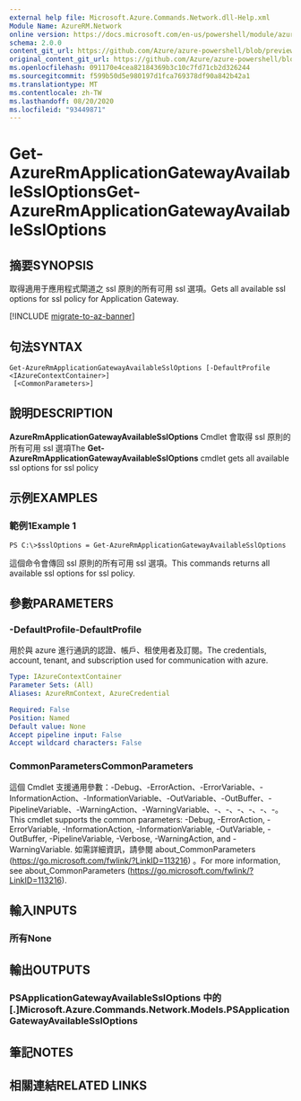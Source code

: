 ```yaml
---
external help file: Microsoft.Azure.Commands.Network.dll-Help.xml
Module Name: AzureRM.Network
online version: https://docs.microsoft.com/en-us/powershell/module/azurerm.network/get-azurermapplicationgatewayavailablessloptions
schema: 2.0.0
content_git_url: https://github.com/Azure/azure-powershell/blob/preview/src/ResourceManager/Network/Commands.Network/help/Get-AzureRmApplicationGatewayAvailableSslOptions.md
original_content_git_url: https://github.com/Azure/azure-powershell/blob/preview/src/ResourceManager/Network/Commands.Network/help/Get-AzureRmApplicationGatewayAvailableSslOptions.md
ms.openlocfilehash: 091170e4cea82184369b3c10c7fd71cb2d326244
ms.sourcegitcommit: f599b50d5e980197d1fca769378df90a842b42a1
ms.translationtype: MT
ms.contentlocale: zh-TW
ms.lasthandoff: 08/20/2020
ms.locfileid: "93449871"
---
```

# <span data-ttu-id="fd159-101">Get-AzureRmApplicationGatewayAvailableSslOptions</span><span class="sxs-lookup"><span data-stu-id="fd159-101">Get-AzureRmApplicationGatewayAvailableSslOptions</span></span>

## <span data-ttu-id="fd159-102">摘要</span><span class="sxs-lookup"><span data-stu-id="fd159-102">SYNOPSIS</span></span>
<span data-ttu-id="fd159-103">取得適用于應用程式閘道之 ssl 原則的所有可用 ssl 選項。</span><span class="sxs-lookup"><span data-stu-id="fd159-103">Gets all available ssl options for ssl policy for Application Gateway.</span></span>

[!INCLUDE [migrate-to-az-banner](../../includes/migrate-to-az-banner.md)]

## <span data-ttu-id="fd159-104">句法</span><span class="sxs-lookup"><span data-stu-id="fd159-104">SYNTAX</span></span>

```
Get-AzureRmApplicationGatewayAvailableSslOptions [-DefaultProfile <IAzureContextContainer>]
 [<CommonParameters>]
```

## <span data-ttu-id="fd159-105">說明</span><span class="sxs-lookup"><span data-stu-id="fd159-105">DESCRIPTION</span></span>
<span data-ttu-id="fd159-106">**AzureRmApplicationGatewayAvailableSslOptions** Cmdlet 會取得 ssl 原則的所有可用 ssl 選項</span><span class="sxs-lookup"><span data-stu-id="fd159-106">The **Get-AzureRmApplicationGatewayAvailableSslOptions** cmdlet gets all available ssl options for ssl policy</span></span>

## <span data-ttu-id="fd159-107">示例</span><span class="sxs-lookup"><span data-stu-id="fd159-107">EXAMPLES</span></span>

### <span data-ttu-id="fd159-108">範例1</span><span class="sxs-lookup"><span data-stu-id="fd159-108">Example 1</span></span>
```
PS C:\>$sslOptions = Get-AzureRmApplicationGatewayAvailableSslOptions
```

<span data-ttu-id="fd159-109">這個命令會傳回 ssl 原則的所有可用 ssl 選項。</span><span class="sxs-lookup"><span data-stu-id="fd159-109">This commands returns all available ssl options for ssl policy.</span></span>

## <span data-ttu-id="fd159-110">參數</span><span class="sxs-lookup"><span data-stu-id="fd159-110">PARAMETERS</span></span>

### <span data-ttu-id="fd159-111">-DefaultProfile</span><span class="sxs-lookup"><span data-stu-id="fd159-111">-DefaultProfile</span></span>
<span data-ttu-id="fd159-112">用於與 azure 進行通訊的認證、帳戶、租使用者及訂閱。</span><span class="sxs-lookup"><span data-stu-id="fd159-112">The credentials, account, tenant, and subscription used for communication with azure.</span></span>

```yaml
Type: IAzureContextContainer
Parameter Sets: (All)
Aliases: AzureRmContext, AzureCredential

Required: False
Position: Named
Default value: None
Accept pipeline input: False
Accept wildcard characters: False
```

### <span data-ttu-id="fd159-113">CommonParameters</span><span class="sxs-lookup"><span data-stu-id="fd159-113">CommonParameters</span></span>
<span data-ttu-id="fd159-114">這個 Cmdlet 支援通用參數：-Debug、-ErrorAction、-ErrorVariable、-InformationAction、-InformationVariable、-OutVariable、-OutBuffer、-PipelineVariable、-WarningAction、-WarningVariable、-、-、-、-、-、-。</span><span class="sxs-lookup"><span data-stu-id="fd159-114">This cmdlet supports the common parameters: -Debug, -ErrorAction, -ErrorVariable, -InformationAction, -InformationVariable, -OutVariable, -OutBuffer, -PipelineVariable, -Verbose, -WarningAction, and -WarningVariable.</span></span> <span data-ttu-id="fd159-115">如需詳細資訊，請參閱 about_CommonParameters (https://go.microsoft.com/fwlink/?LinkID=113216) 。</span><span class="sxs-lookup"><span data-stu-id="fd159-115">For more information, see about_CommonParameters (https://go.microsoft.com/fwlink/?LinkID=113216).</span></span>

## <span data-ttu-id="fd159-116">輸入</span><span class="sxs-lookup"><span data-stu-id="fd159-116">INPUTS</span></span>

### <span data-ttu-id="fd159-117">所有</span><span class="sxs-lookup"><span data-stu-id="fd159-117">None</span></span>

## <span data-ttu-id="fd159-118">輸出</span><span class="sxs-lookup"><span data-stu-id="fd159-118">OUTPUTS</span></span>

### <span data-ttu-id="fd159-119">PSApplicationGatewayAvailableSslOptions 中的 [.]</span><span class="sxs-lookup"><span data-stu-id="fd159-119">Microsoft.Azure.Commands.Network.Models.PSApplicationGatewayAvailableSslOptions</span></span>

## <span data-ttu-id="fd159-120">筆記</span><span class="sxs-lookup"><span data-stu-id="fd159-120">NOTES</span></span>

## <span data-ttu-id="fd159-121">相關連結</span><span class="sxs-lookup"><span data-stu-id="fd159-121">RELATED LINKS</span></span>

